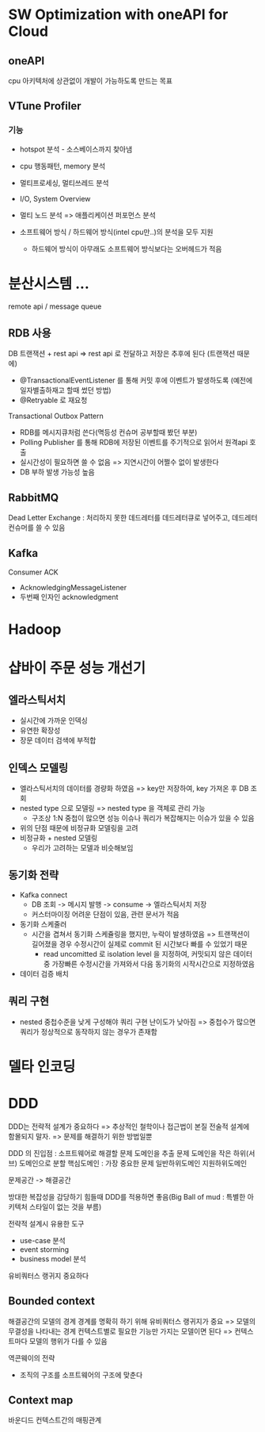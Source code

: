 # SW Optimization with oneAPI for Cloud
## oneAPI
cpu 아키텍처에 상관없이 개발이 가능하도록 만드는 목표

## VTune Profiler
### 기능
- hotspot 분석 - 소스베이스까지 찾아냄
- cpu 행동패턴, memory 분석
- 멀티프로세싱, 멀티쓰레드 분석
- I/O, System Overview
- 멀티 노드 분석 => 애플리케이션 퍼포먼스 분석

- 소프트웨어 방식 / 하드웨어 방식(intel cpu만..)의 분석을 모두 지원
  - 하드웨어 방식이 아무래도 소프트웨어 방식보다는 오버헤드가 적음

# 분산시스템 ...
remote api / message queue

## RDB 사용
DB 트랜잭션 + rest api => rest api 로 전달하고 저장은 추후에 된다 (트랜잭션 때문에)
  - @TransactionalEventListener 를 통해 커밋 후에 이벤트가 발생하도록 (예전에 일자별출하재고 할때 썼던 방법)
  - @Retryable 로 재요청

Transactional Outbox Pattern
  - RDB를 메시지큐처럼 쓴다(멱등성 컨슈머 공부할때 봤던 부분)
  - Polling Publisher 를 통해 RDB에 저장된 이벤트를 주기적으로 읽어서 원격api 호출
  - 실시간성이 필요하면 쓸 수 없음 => 지연시간이 어쩔수 없이 발생한다
  - DB 부하 발생 가능성 높음

## RabbitMQ
Dead Letter Exchange : 처리하지 못한 데드레터를 데드레터큐로 넣어주고, 데드레터 컨슈머를 쓸 수 있음

## Kafka
Consumer ACK 
  - AcknowledgingMessageListener
  - 두번째 인자인 acknowledgment


# Hadoop

# 샵바이 주문 성능 개선기
## 엘라스틱서치
- 실시간에 가까운 인덱싱
- 유연한 확장성
- 장문 데이터 검색에 부적합

## 인덱스 모델링
- 엘라스틱서치의 데이터를 경량화 하였음 => key만 저장하여, key 가져온 후 DB 조회
- nested type 으로 모델링 => nested type 을 객체로 관리 가능
  - 구조상 1:N 중첩이 많으면 성능 이슈나 쿼리가 복잡해지는 이슈가 있을 수 있음
- 위의 단점 때문에 비정규화 모델링을 고려
- 비정규화 + nested 모델링
  - 우리가 고려하는 모델과 비슷해보임

## 동기화 전략
- Kafka connect
  - DB 조회 -> 메시지 발행 -> consume -> 엘라스틱서치 저장
  - 커스터마이징 어려운 단점이 있음, 관련 문서가 적음
- 동기화 스케줄러
  - 시간을 겹쳐서 동기화 스케쥴링을 했지만, 누락이 발생하였음 => 트랜잭션이 길어졌을 경우 수정시간이 실제로 commit 된 시간보다 빠를 수 있었기 때문
    - read uncomitted 로 isolation level 을 지정하여, 커밋되지 않은 데이터 중 가장빠른 수정시간을 가져와서 다음 동기화의 시작시간으로 지정하였음
- 데이터 검증 배치 

## 쿼리 구현
- nested 중첩수준을 낮게 구성해야 쿼리 구현 난이도가 낮아짐 => 중첩수가 많으면 쿼리가 정상적으로 동작하지 않는 경우가 존재함

# 델타 인코딩


# DDD
DDD는 전략적 설계가 중요하다 => 추상적인 철학이나 접근법이 본질
전술적 설계에 함몰되지 말자. => 문제를 해결하기 위한 방법일뿐

DDD 의 진입점 : 소프트웨어로 해결할 문제 도메인을 추출
문제 도메인을 작은 하위(서브) 도메인으로 분할
핵심도메인 : 가장 중요한 문제
일반하위도메인 
지원하위도메인 

문제공간 -> 해결공간

방대한 복잡성을 감당하기 힘들때 DDD를 적용하면 좋음(Big Ball of mud : 특별한 아키텍처 스타일이 없는 것을 부름)

전략적 설계시 유용한 도구
- use-case 분석
- event storming
- business model 분석

유비쿼터스 랭귀지 중요하다

## Bounded context
해결공간의 모델의 경계
경계를 명확히 하기 위해 유비쿼터스 랭귀지가 중요 => 모델의 무결성을 나타내는 경계
컨텍스트별로 필요한 기능만 가지는 모델이면 된다 => 컨텍스트마다 모델의 행위가 다를 수 있음

역콘웨이의 전략
- 조직의 구조를 소프트웨어의 구조에 맞춘다

## Context map
바운디드 컨텍스트간의 매핑관계


